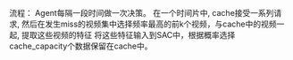 

流程：
Agent每隔一段时间做一次决策。
在一个时间片中, cache接受一系列请求, 然后在发生miss的视频集中选择频率最高的前k个视频，与cache中的视频一起, 提取这些视频的特征
将这些特征输入到SAC中，根据概率选择cache_capacity个数据保留在cache中。
